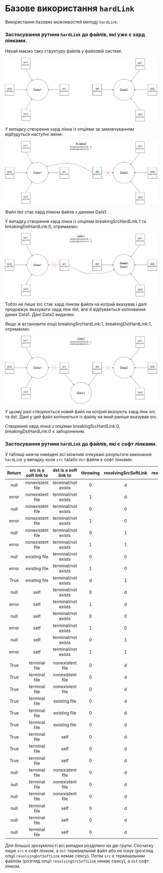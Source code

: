 # Базове використання `hardLink`

Використання базових можливостей методу <code>hardLink</code>.

### Застосування рутини `hardLink` до файлів, які уже є хард лінками.

Нехай маємо таку структуру файлів у файловій системі.

![Initial state of files](../../img/hardLink_startState.png)

У випадку створення хард лінка із опціями за замовчуванням відбудуться наступні зміни:

![Default hard linking](../../img/hardLink_defaultCase.png)

Файл dst стає хард лінком файла з даними Data1.

У випадку створення хард лінка із опціями breakingSrcHardLink:1 та breakingDstHardLink:0, отримаємо: 

![Hard linking with breakingSrcHardLink:1, breakingDstHardLink:0](../../img/hardLink_breakingSrcHardLink=1_Case.png)

Тобто не лише src стає хард лінком файла на котрий вказував і далі продовжує вказувати хард лінк dst, але й відбувається копіювання даних Data1. Дані Data2 видалені.

Якщо ж встановити опції breakingSrcHardLink:1, breakingDstHardLink:1, отримаємо:

![Hard linking with breakingSrcHardLink:1, breakingDstHardLink:1](../../img/hardLink_breakingSrcHardLink=1&&breakingDstHardLink=1_Case.png)

У цьому разі створюється новий файл на котрий вказують хард лінк src та dst. Дані у цей файл копіюються із файлу на який раніше вказував src.

Створення хард лінка з опціями breakingSrcHardLink:0, breakingDstHardLink:0 є забороненим.

### Застосування рутини `hardLink` до файлів, які є софт лінками.

У таблиці нижче наведені всі можливі очікувані результати виконання `hardLink` у випадку коли `src` та/або `dst` файли є софт лінками.

|Return|src is a soft link to|dst is a soft link to|throwing|resolvingSrcSoftLink|resolvingDstSoftLink|allowingMissed|allowingCycled|
|:----:|:-------------------:|:-------------------:|:------:|:------------------:|:------------------:|:------------:|:------------:|
|null  |nonexistent file     |terminal/not exists  |0       |d                   |d                   |1             |1             |
|error |nonexistent file     |terminal/not exists  |1       |d                   |d                   |1             |1             |
|null  |nonexistent file     |terminal/not exists  |0       |0                   |d                   |1             |1             |
|error |nonexistent file     |terminal/not exists  |1       |0                   |d                   |1             |1             |
|null  |nonexistent file     |terminal/not exists  |0       |1                   |d                   |1             |1             |
|error |nonexistent file     |terminal/not exists  |1       |1                   |d                   |1             |1             |
|null  |existing file        |terminal/not exists  |0       |0                   |d                   |1             |1             |
|error |existing file        |terminal/not exists  |1       |0                   |d                   |1             |1             |
|True  |existing file        |terminal/not exists  |d       |1                   |d                   |1             |1             |
|null  |self                 |terminal/not exists  |0       |d                   |d                   |1             |1             |
|error |self                 |terminal/not exists  |1       |d                   |d                   |1             |1             |
|null  |self                 |terminal/not exists  |0       |0                   |d                   |1             |1             |
|error |self                 |terminal/not exists  |1       |0                   |d                   |1             |1             |
|null  |self                 |terminal/not exists  |0       |1                   |d                   |1             |1             |
|error |self                 |terminal/not exists  |1       |1                   |d                   |1             |1             |
|||||||||
|True  |terminal file        |nonexistent file     |0       |d                   |d                   |1             |1             |
|True  |terminal file        |nonexistent file     |0       |d                   |0                   |1             |1             |
|True  |terminal file        |nonexistent file     |0       |d                   |1                   |1             |1             |
|True  |terminal file        |existing file        |0       |d                   |d                   |0             |0             |
|True  |terminal file        |existing file        |0       |d                   |0                   |0             |0             |
|True  |terminal file        |existing file        |0       |d                   |1                   |0             |0             |
|True  |terminal file        |self                 |0       |d                   |d                   |1             |1             |
|True  |terminal file        |self                 |0       |d                   |0                   |1             |1             |
|True  |terminal file        |self                 |0       |d                   |1                   |1             |1             |
|null  |terminal file        |nonexistent file     |0       |d                   |d                   |0             |1             |
|null  |terminal file        |nonexistent file     |0       |d                   |0                   |0             |1             |
|null  |terminal file        |nonexistent file     |0       |d                   |1                   |0             |1             |
|null  |terminal file        |self                 |0       |d                   |d                   |1             |0             |
|null  |terminal file        |self                 |0       |d                   |0                   |1             |0             |
|null  |terminal file        |self                 |0       |d                   |1                   |1             |0             |

Для більшої зрозумілості всі випадки розділено на дві групи. Спочатку лише `src` є софт лінком, а `dst` термінальний файл або не існує (розгляд опції `resolvingDstSoftLink` немає сенсу). Потім `src` є термінальним файлом (розгляд опції `resolvingSrcSoftLink` немає сенсу), а `dst` софт лінком.